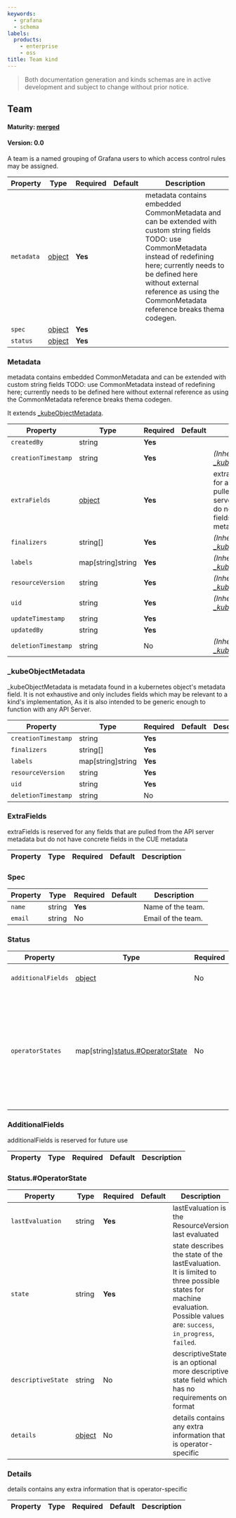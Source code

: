 ```yaml
---
keywords:
  - grafana
  - schema
labels:
  products:
    - enterprise
    - oss
title: Team kind
---
```


> Both documentation generation and kinds schemas are in active development and subject to change without prior notice.

## Team

#### Maturity: [merged](../../../maturity/#merged)

#### Version: 0.0

A team is a named grouping of Grafana users to which access control rules may be assigned.

| Property   | Type                | Required | Default | Description                                                                                                                                                                                                                                                                    |
| ---------- | ------------------- | -------- | ------- | ------------------------------------------------------------------------------------------------------------------------------------------------------------------------------------------------------------------------------------------------------------------------------ |
| `metadata` | [object](#metadata) | **Yes**  |         | metadata contains embedded CommonMetadata and can be extended with custom string fields<br/>TODO: use CommonMetadata instead of redefining here; currently needs to be defined here<br/>without external reference as using the CommonMetadata reference breaks thema codegen. |
| `spec`     | [object](#spec)     | **Yes**  |         |                                                                                                                                                                                                                                                                                |
| `status`   | [object](#status)   | **Yes**  |         |                                                                                                                                                                                                                                                                                |

### Metadata

metadata contains embedded CommonMetadata and can be extended with custom string fields
TODO: use CommonMetadata instead of redefining here; currently needs to be defined here
without external reference as using the CommonMetadata reference breaks thema codegen.

It extends [\_kubeObjectMetadata](#_kubeobjectmetadata).

| Property            | Type                   | Required | Default | Description                                                                                                                             |
| ------------------- | ---------------------- | -------- | ------- | --------------------------------------------------------------------------------------------------------------------------------------- |
| `createdBy`         | string                 | **Yes**  |         |                                                                                                                                         |
| `creationTimestamp` | string                 | **Yes**  |         | _(Inherited from [\_kubeObjectMetadata](#_kubeobjectmetadata))_                                                                         |
| `extraFields`       | [object](#extrafields) | **Yes**  |         | extraFields is reserved for any fields that are pulled from the API server metadata but do not have concrete fields in the CUE metadata |
| `finalizers`        | string[]               | **Yes**  |         | _(Inherited from [\_kubeObjectMetadata](#_kubeobjectmetadata))_                                                                         |
| `labels`            | map[string]string      | **Yes**  |         | _(Inherited from [\_kubeObjectMetadata](#_kubeobjectmetadata))_                                                                         |
| `resourceVersion`   | string                 | **Yes**  |         | _(Inherited from [\_kubeObjectMetadata](#_kubeobjectmetadata))_                                                                         |
| `uid`               | string                 | **Yes**  |         | _(Inherited from [\_kubeObjectMetadata](#_kubeobjectmetadata))_                                                                         |
| `updateTimestamp`   | string                 | **Yes**  |         |                                                                                                                                         |
| `updatedBy`         | string                 | **Yes**  |         |                                                                                                                                         |
| `deletionTimestamp` | string                 | No       |         | _(Inherited from [\_kubeObjectMetadata](#_kubeobjectmetadata))_                                                                         |

### \_kubeObjectMetadata

\_kubeObjectMetadata is metadata found in a kubernetes object's metadata field.
It is not exhaustive and only includes fields which may be relevant to a kind's implementation,
As it is also intended to be generic enough to function with any API Server.

| Property            | Type              | Required | Default | Description |
| ------------------- | ----------------- | -------- | ------- | ----------- |
| `creationTimestamp` | string            | **Yes**  |         |             |
| `finalizers`        | string[]          | **Yes**  |         |             |
| `labels`            | map[string]string | **Yes**  |         |             |
| `resourceVersion`   | string            | **Yes**  |         |             |
| `uid`               | string            | **Yes**  |         |             |
| `deletionTimestamp` | string            | No       |         |             |

### ExtraFields

extraFields is reserved for any fields that are pulled from the API server metadata but do not have concrete fields in the CUE metadata

| Property | Type | Required | Default | Description |
| -------- | ---- | -------- | ------- | ----------- |

### Spec

| Property | Type   | Required | Default | Description        |
| -------- | ------ | -------- | ------- | ------------------ |
| `name`   | string | **Yes**  |         | Name of the team.  |
| `email`  | string | No       |         | Email of the team. |

### Status

| Property           | Type                                                       | Required | Default | Description                                                                                                                                                                |
| ------------------ | ---------------------------------------------------------- | -------- | ------- | -------------------------------------------------------------------------------------------------------------------------------------------------------------------------- |
| `additionalFields` | [object](#additionalfields)                                | No       |         | additionalFields is reserved for future use                                                                                                                                |
| `operatorStates`   | map[string][status.#OperatorState](#status.#operatorstate) | No       |         | operatorStates is a map of operator ID to operator state evaluations.<br/>Any operator which consumes this kind SHOULD add its state evaluation information to this field. |

### AdditionalFields

additionalFields is reserved for future use

| Property | Type | Required | Default | Description |
| -------- | ---- | -------- | ------- | ----------- |

### Status.#OperatorState

| Property           | Type               | Required | Default | Description                                                                                                                                                                      |
| ------------------ | ------------------ | -------- | ------- | -------------------------------------------------------------------------------------------------------------------------------------------------------------------------------- |
| `lastEvaluation`   | string             | **Yes**  |         | lastEvaluation is the ResourceVersion last evaluated                                                                                                                             |
| `state`            | string             | **Yes**  |         | state describes the state of the lastEvaluation.<br/>It is limited to three possible states for machine evaluation.<br/>Possible values are: `success`, `in_progress`, `failed`. |
| `descriptiveState` | string             | No       |         | descriptiveState is an optional more descriptive state field which has no requirements on format                                                                                 |
| `details`          | [object](#details) | No       |         | details contains any extra information that is operator-specific                                                                                                                 |

### Details

details contains any extra information that is operator-specific

| Property | Type | Required | Default | Description |
| -------- | ---- | -------- | ------- | ----------- |
